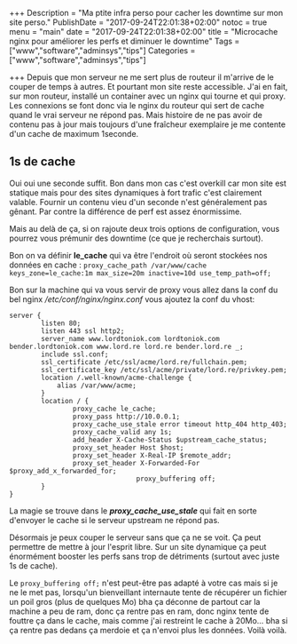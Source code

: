+++
Description = "Ma ptite infra perso pour cacher les downtime sur mon site perso."
PublishDate = "2017-09-24T22:01:38+02:00"
notoc = true
menu = "main"
date = "2017-09-24T22:01:38+02:00"
title = "Microcache nginx pour améliorer les perfs et diminuer le downtime"
Tags = ["www","software","adminsys","tips"]
Categories = ["www","software","adminsys","tips"]

+++
Depuis que mon serveur ne me sert plus de routeur il m'arrive de le couper de temps à autres. Et pourtant mon site reste accessible. J'ai en fait, sur mon routeur, installé un container avec un nginx qui tourne et qui proxy. Les connexions se font donc via le nginx du routeur qui sert de cache quand le vrai serveur ne répond pas. Mais histoire de ne pas avoir de contenu pas à jour mais toujours d'une fraîcheur exemplaire je me contente d'un cache de maximum 1seconde.

## 1s de cache
Oui oui une seconde suffit. Bon dans mon cas c'est overkill car mon site est statique mais pour des sites dynamiques à fort trafic c'est clairement valable. Fournir un contenu vieu d'un seconde n'est généralement pas gênant. Par contre la différence de perf est assez énormissime.

Mais au delà de ça, si on rajoute deux trois options de configuration, vous pourrez vous prémunir des downtime (ce que je recherchais surtout).

Bon on va définir **le_cache** qui va être l'endroit où seront stockées nos données en cache : ```proxy_cache_path /var/www/cache keys_zone=le_cache:1m max_size=20m inactive=10d use_temp_path=off;```

Bon sur la machine qui va vous servir de proxy vous allez dans la conf du bel nginx */etc/conf/nginx/nginx.conf* vous ajoutez la conf du vhost:
```
server {
        listen 80;
        listen 443 ssl http2;
        server_name www.lordtoniok.com lordtoniok.com bender.lordtoniok.com www.lord.re lord.re bender.lord.re _;
        include ssl.conf;
        ssl_certificate /etc/ssl/acme/lord.re/fullchain.pem;
        ssl_certificate_key /etc/ssl/acme/private/lord.re/privkey.pem;
        location /.well-known/acme-challenge {
            alias /var/www/acme;
        }
        location / {
                proxy_cache le_cache;
                proxy_pass http://10.0.0.1;
                proxy_cache_use_stale error timeout http_404 http_403;
                proxy_cache_valid any 1s;
                add_header X-Cache-Status $upstream_cache_status;
                proxy_set_header Host $host;
                proxy_set_header X-Real-IP $remote_addr;
                proxy_set_header X-Forwarded-For $proxy_add_x_forwarded_for;
								proxy_buffering off;
        }
}
```
La magie se trouve dans le ***proxy_cache_use_stale*** qui fait en sorte d'envoyer le cache si le serveur upstream ne répond pas.

Désormais je peux couper le serveur sans que ça ne se voit. Ça peut permettre de mettre à jour l'esprit libre. Sur un site dynamique ça peut énormément booster les perfs sans trop de détriments (surtout avec juste 1s de cache).

Le ```proxy_buffering off;``` n'est peut-être pas adapté à votre cas mais si je ne le met pas, lorsqu'un bienveillant internaute tente de récupérer un fichier un poil gros (plus de quelques Mo) bha ça déconne de partout car la machine a peu de ram, donc ça rentre pas en ram, donc nginx tente de fouttre ça dans le cache, mais comme j'ai restreint le cache à 20Mo… bha si ça rentre pas dedans ça merdoie et ça n'envoi plus les données. Voilà voilà.

